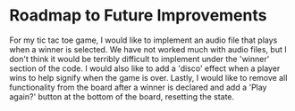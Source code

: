 # Roadmap to Future Improvements
For my tic tac toe game, I would like to implement an audio file that plays when a winner is selected. We have not worked much with audio files, but I don't think it would be terribly difficult to implement under the 'winner' section of the code. I would also like to add a 'disco' effect when a player wins to help signify when the game is over. Lastly, I would like to remove all functionality from the board after a winner is declared and add a 'Play again?' button at the bottom of the board, resetting the state. 
